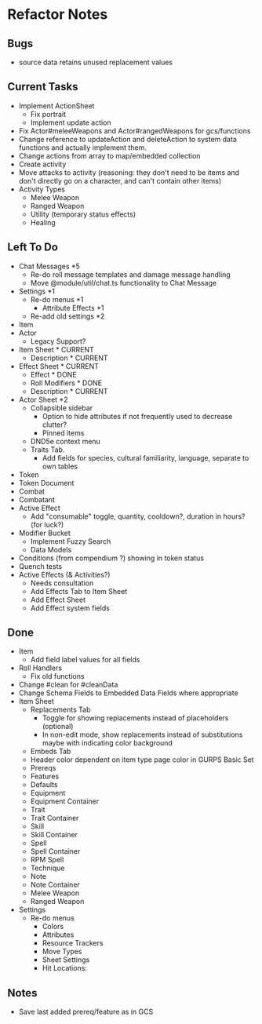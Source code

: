 # Refactor Notes

## Bugs

- source data retains unused replacement values

## Current Tasks

- Implement ActionSheet
  - Fix portrait
  - Implement update action
- Fix Actor#meleeWeapons and Actor#rangedWeapons for gcs/functions
- Change reference to updateAction and deleteAction to system data functions and actually implement them.
- Change actions from array to map/embedded collection
- Create activity
- Move attacks to activity (reasoning: they don't need to be items and don't directly go on a character, and can't contain other items)
- Activity Types
  - Melee Weapon
  - Ranged Weapon
  - Utility (temporary status effects)
  - Healing

## Left To Do

- Chat Messages \*5
  - Re-do roll message templates and damage message handling
  - Move @module/util/chat.ts functionality to Chat Message
- Settings \*1
  - Re-do menus \*1
    - Attribute Effects \*1
  - Re-add old settings \*2
- Item
- Actor
  - Legacy Support?
- Item Sheet \* CURRENT
  - Description \* CURRENT
- Effect Sheet \* CURRENT
  - Effect \* DONE
  - Roll Modifiers \* DONE
  - Description \* CURRENT
- Actor Sheet \*2
  - Collapsible sidebar
    - Option to hide attributes if not frequently used to decrease clutter?
    - Pinned items
  - DND5e context menu
  - Traits Tab.
    - Add fields for species, cultural familiarity, language, separate to own tables
- Token
- Token Document
- Combat
- Combatant
- Active Effect
  - Add "consumable" toggle, quantity, cooldown?, duration in hours? (for luck?)
- Modifier Bucket
  - Implement Fuzzy Search
  - Data Models
- Conditions (from compendium ?) showing in token status
- Quench tests
- Active Effects (& Activities?)
  - Needs consultation
  - Add Effects Tab to Item Sheet
  - Add Effect Sheet
  - Add Effect system fields

## Done

- Item
  - Add field label values for all fields
- Roll Handlers
  - Fix old functions
- Change #clean for #cleanData
- Change Schema Fields to Embedded Data Fields where appropriate
- Item Sheet
  - Replacements Tab
    - Toggle for showing replacements instead of placeholders (optional)
    - In non-edit mode, show replacements instead of substitutions maybe with indicating color background
  - Embeds Tab
  - Header color dependent on item type page color in GURPS Basic Set
  - Prereqs
  - Features
  - Defaults
  - Equipment
  - Equipment Container
  - Trait
  - Trait Container
  - Skill
  - Skill Container
  - Spell
  - Spell Container
  - RPM Spell
  - Technique
  - Note
  - Note Container
  - Melee Weapon
  - Ranged Weapon
- Settings
  - Re-do menus
    - Colors
    - Attributes
    - Resource Trackers
    - Move Types
    - Sheet Settings
    - Hit Locations:

## Notes

- Save last added prereq/feature as in GCS
